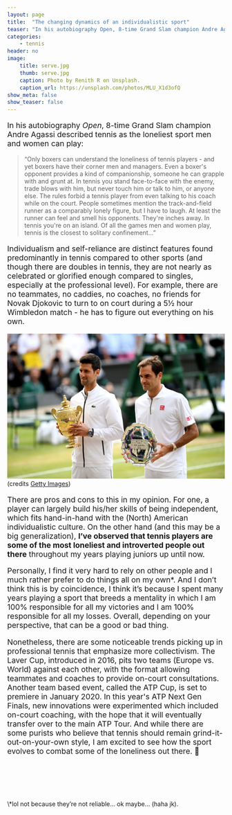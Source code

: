 ```yaml
---
layout: page
title:  "The changing dynamics of an individualistic sport"
teaser: "In his autobiography Open, 8-time Grand Slam champion Andre Agassi described tennis as the loneliest sport..."
categories:
    - tennis
header: no
image:
    title: serve.jpg
    thumb: serve.jpg
    caption: Photo by Renith R on Unsplash.
    caption_url: https://unsplash.com/photos/MLU_X1d3ofQ
show_meta: false
show_teaser: false
---
```


<p style="font-size: 1.1rem;">In his autobiography <i>Open</i>, 8-time Grand Slam champion Andre Agassi described tennis as the loneliest sport men and women can play:</p>

>“Only boxers can understand the loneliness of tennis players - and yet boxers have their corner men and managers. Even a boxer's opponent provides a kind of companionship, someone he can grapple with and grunt at. In tennis you stand face-to-face with the enemy, trade blows with him, but never touch him or talk to him, or anyone else. The rules forbid a tennis player from even talking to his coach while on the court. People sometimes mention the track-and-field runner as a comparably lonely figure, but I have to laugh. At least the runner can feel and smell his opponents. They're inches away. In tennis you're on an island. Of all the games men and women play, tennis is the closest to solitary confinement...”

<p style="font-size: 1.1rem;">
Individualism and self-reliance are distinct features found predominantly in tennis compared to other sports (and though there are doubles in tennis, they are not nearly as celebrated or glorified enough compared to singles, especially at the professional level). For example, there are no teammates, no caddies, no coaches, no friends for Novak Djokovic to turn to on court during a 5½ hour Wimbledon match - he has to figure out everything on his own. </p>

![djokovic federer wimbledon](/images/djokovic_fed.jpg)
(credits [Getty Images](https://www.gettyimages.ca/detail/news-photo/novak-djokovic-of-serbia-and-roger-federer-of-switzerland-news-photo/1169816325?adppopup=true))

<p style="font-size: 1.1rem;">
There are pros and cons to this in my opinion. For one, a player can largely build his/her skills of being independent, which fits hand-in-hand with the (North) American individualistic culture. On the other hand (and this may be a big generalization), <b>I’ve observed that tennis players are some of the most loneliest and introverted people out there</b> throughout my years playing juniors up until now. </p>

<p style="font-size: 1.1rem;">
Personally, I find it very hard to rely on other people and I much rather prefer to do things all on my own*. And I don’t think this is by coincidence, I think it’s because I spent many years playing a sport that breeds a mentality in which I am 100% responsible for all my victories and I am 100% responsible for all my losses. Overall, depending on your perspective, that can be a good or bad thing. </p>

<p style="font-size: 1.1rem;">
Nonetheless, there are some noticeable trends picking up in professional tennis that emphasize more collectivism. The Laver Cup, introduced in 2016, pits two teams (Europe vs. World) against each other, with the format allowing teammates and coaches to provide on-court consultations. Another team based event, called the ATP Cup, is set to premiere in January 2020. In this year's ATP Next Gen Finals, new innovations were experimented which included on-court coaching, with the hope that it will eventually transfer over to the main ATP Tour. And while there are some purists who believe that tennis should remain grind-it-out-on-your-own style, I am excited to see how the sport evolves to combat some of the loneliness out there. &#x1F642; </p>
<br>
<br>
<br>
<br>
<br>
\*lol not because they’re not reliable… ok maybe… (haha jk).
